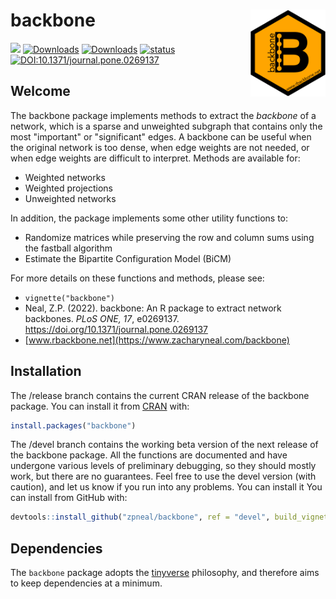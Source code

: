 # backbone <img src='man/figures/logo.png' align="right" height="139" />

<!-- badges: start -->
[![](https://www.r-pkg.org/badges/version/backbone?color=orange)](https://cran.r-project.org/package=backbone)
[![Downloads](https://cranlogs.r-pkg.org/badges/backbone?color=orange)](https://CRAN.R-project.org/package=backbone)
[![Downloads](https://cranlogs.r-pkg.org/badges/grand-total/backbone?color=orange)](https://CRAN.R-project.org/package=backbone)
[![status](https://tinyverse.netlify.app/badge/backbone)](https://CRAN.R-project.org/package=backbone)
[![DOI:10.1371/journal.pone.0269137](http://img.shields.io/badge/DOI-10.1371/journal.pone.0269137-B31B1B.svg)](https://doi.org/10.1371/journal.pone.0269137)
<!-- badges: end -->

## Welcome
The backbone package implements methods to extract the *backbone* of a network, which is a sparse and unweighted subgraph that contains only the most "important" or "significant" edges. A backbone can be useful when the original network is too dense, when edge weights are not needed, or when edge weights are difficult to interpret. Methods are available for:

* Weighted networks
* Weighted projections
* Unweighted networks

In addition, the package implements some other utility functions to:

* Randomize matrices while preserving the row and column sums using the fastball algorithm
* Estimate the Bipartite Configuration Model (BiCM)

For more details on these functions and methods, please see:

* `vignette("backbone")`
* Neal, Z.P. (2022). backbone: An R package to extract network backbones. *PLoS ONE, 17*, e0269137. <https://doi.org/10.1371/journal.pone.0269137>
* [www.rbackbone.net](https://www.zacharyneal.com/backbone)

## Installation
The /release branch contains the current CRAN release of the backbone package. You can install it from [CRAN](https://CRAN.R-project.org) with:
``` r
install.packages("backbone")
```

The /devel branch contains the working beta version of the next release of the backbone package. All the functions are documented and have undergone various levels of preliminary debugging, so they should mostly work, but there are no guarantees. Feel free to use the devel version (with caution), and let us know if you run into any problems. You can install it You can install from GitHub with:
``` r
devtools::install_github("zpneal/backbone", ref = "devel", build_vignettes = TRUE)
```

## Dependencies
The `backbone` package adopts the [tinyverse](https://www.tinyverse.org/) philosophy, and therefore aims to keep dependencies at a minimum.
